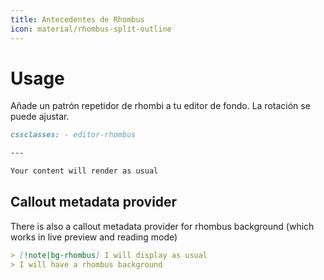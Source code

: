 ```yaml
---
title: Antecedentes de Rhombus
icon: material/rhombus-split-outline
---
```


# Usage

Añade un patrón repetidor de rhombi a tu editor de fondo. La rotación se puede ajustar.

```md
cssclasses: - editor-rhombus

---

Your content will render as usual
```

## Callout metadata provider

There is also a callout metadata provider for rhombus background (which works in
live preview and reading mode)

```md
> [!note|bg-rhombus] I will display as usual
> I will have a rhombus background
```
